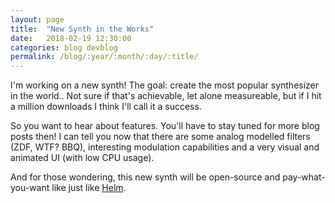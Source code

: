 ```yaml
---
layout: page
title:  "New Synth in the Works"
date:   2018-02-19 12:30:00
categories: blog devblog
permalink: /blog/:year/:month/:day/:title/
---
```


I'm working on a new synth! The goal: create the most popular synthesizer in the world..
Not sure if that's achievable, let alone measureable, but if I hit a million downloads I think
I'll call it a success.

So you want to hear about features. You'll have to stay tuned for more blog posts then! I can tell
you now that there are some analog modelled filters (ZDF, WTF? BBQ), interesting modulation
capabilities and a very visual and animated UI (with low CPU usage).

And for those wondering, this new synth will be open-source and pay-what-you-want like just like
[Helm][helm].

[helm]:  http://tytel.org/helm
